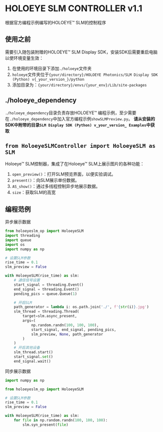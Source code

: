 # HOLOEYE SLM CONTROLLER v1.1
根据官方编程示例编写的HOLOEYE™ SLM的控制程序

## 使用之前
需要引入随包装附赠的HOLOEYE™ SLM Display SDK，安装SDK后需要重启电脑以使环境变量生效：
1. 在使用的环境目录下添加`./holoeye`文件夹
2. `holoeye`文件夹位于`{your/directory}/HOLOEYE Photonics/SLM Display SDK (Python) v{_your_version_}/python`
3. 添加目录为：`{your/directory}/envs/{your_env}/Lib/site-packages`

## ./holoeye_dependency
`./holoeye_dependency`目录负责存放HOLOEYE™ 编程示例，至少需要在`./holoeye_dependency`中加入官方编程示例`showSLMPreview.py`。
**请从安装的SDK中附带的目录`SLM Display SDK (Python) v_your_version_ Examples`中获取**

## `from HoloeyeSLMController import HoloeyeSLM as SLM`
Holoeye™ SLM控制器，集成了在Holoeye™ SLM上展示图片的各种功能：
1. `open_preview()`：打开SLM预览界面，以便实验调试。
2. `present()`：向SLM展示单份数据。
3. `AS_show()`：通过多线程控制异步地展示数据。
4. `size`：获取SLM的高宽

## 编程范例
异步展示数据

```python
from holoeyeslm_op import HoloeyeSLM
import threading
import queue
import os
import numpy as np

# 设置SLM参数
rise_time = 0.1
slm_preview = False

with HoloeyeSLM(rise_time) as slm:
    # 通信信号设置
    start_signal = threading.Event()
    end_signal = threading.Event()
    pending_pics = queue.Queue(1)

    # 开启SLM
    path_generator = lambda i: os.path.join('./', f'{str(i)}.jpg')
    slm_thread = threading.Thread(
        target=slm.async_present,
        args=(
            np.random.randn(100, 100, 100),
            start_signal, end_signal, pending_pics,
            slm_preview, None, path_generator
        )
    )
    # 开启其他设备
    slm_thread.start()
    start_signal.set()
    end_signal.wait()
```

同步展示数据

```python
import numpy as np

from holoeyeslm_op import HoloeyeSLM

# 设置SLM参数
rise_time = 0.1
slm_preview = False

with HoloeyeSLM(rise_time) as slm:
    for file in np.random.randn(100, 100, 100):
        slm.syn_present(file)
```